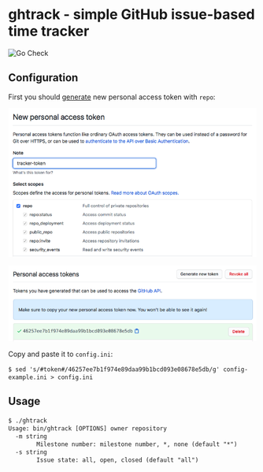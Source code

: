 # ghtrack - simple GitHub issue-based time tracker
![Go Check](https://github.com/pomidoroshev/ghtrack/workflows/Go%20Check/badge.svg)

## Configuration

First you should [generate](https://github.com/settings/tokens/new) new personal access token with `repo`:

![](images/token-1.png)

![](images/token-2.png)

Copy and paste it to `config.ini`:

```
$ sed 's/#token#/46257ee7b1f974e89daa99b1bcd093e08678e5db/g' config-example.ini > config.ini
```

## Usage

```
$ ./ghtrack
Usage: bin/ghtrack [OPTIONS] owner repository
  -m string
    	Milestone number: milestone number, *, none (default "*")
  -s string
    	Issue state: all, open, closed (default "all")
```

